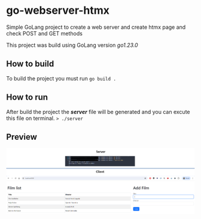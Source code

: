# go-webserver-htmx
Simple GoLang project to create a web server and create htmx page and check POST and GET methods

This project was build using GoLang version *go1.23.0*

## How to build
To build the project you must run `go build .`


## How to run
After build the project the _**server**_ file will be generated and you can excute this file on terminal. `> ./server`


## Preview
![alt text](images/film-list-add.png)
